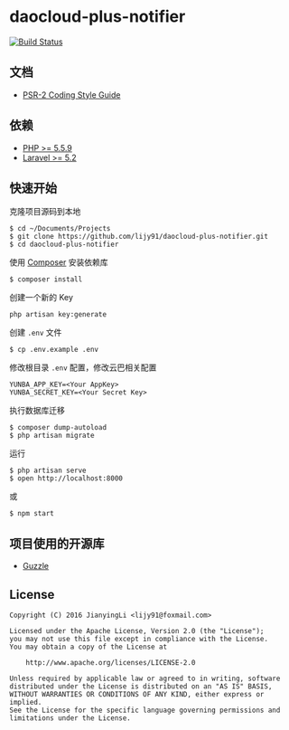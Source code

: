 daocloud-plus-notifier
==============

[![Build Status](https://api.travis-ci.org/lijy91/daocloud-plus-notifier.svg?branch=master)](https://travis-ci.org/lijy91/daocloud-plus-notifier)

## 文档
- [PSR-2 Coding Style Guide](https://github.com/php-fig/fig-standards/blob/master/accepted/PSR-2-coding-style-guide.md)

## 依赖
- [PHP >= 5.5.9](http://php.net/)
- [Laravel >= 5.2](http://laravel.com/)

## 快速开始

克隆项目源码到本地
```
$ cd ~/Documents/Projects
$ git clone https://github.com/lijy91/daocloud-plus-notifier.git
$ cd daocloud-plus-notifier
```

使用 [Composer](https://getcomposer.org/) 安装依赖库
```
$ composer install
```

创建一个新的 Key
```
php artisan key:generate
```

创建 `.env` 文件
```
$ cp .env.example .env
```

修改根目录 `.env` 配置，修改云巴相关配置
```
YUNBA_APP_KEY=<Your AppKey>
YUNBA_SECRET_KEY=<Your Secret Key>
```

执行数据库迁移
```
$ composer dump-autoload
$ php artisan migrate
```

运行
```
$ php artisan serve
$ open http://localhost:8000
```
或
```
$ npm start
```

## 项目使用的开源库
- [Guzzle](https://github.com/guzzle/guzzle)

## License

    Copyright (C) 2016 JianyingLi <lijy91@foxmail.com>

    Licensed under the Apache License, Version 2.0 (the "License");
    you may not use this file except in compliance with the License.
    You may obtain a copy of the License at

        http://www.apache.org/licenses/LICENSE-2.0

    Unless required by applicable law or agreed to in writing, software
    distributed under the License is distributed on an "AS IS" BASIS,
    WITHOUT WARRANTIES OR CONDITIONS OF ANY KIND, either express or implied.
    See the License for the specific language governing permissions and
    limitations under the License.
